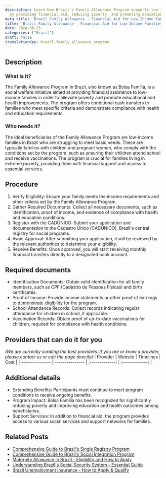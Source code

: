 ```yaml
---
description: Learn how Brazil's Family Allowance Program supports low-income families
  by providing financial aid, reducing poverty, and promoting education and health.
meta_title: 'Brazil Family Allowance - Financial Aid for Low-Income Families'
title: 'Brazil Family Allowance - Financial Aid for Low-Income Families'
date: 2024-06-23
categories: ["Brazil"]
draft: false
translationKey: brazil-family_allowance_program
---
```



## Description
### What is it?
The Family Allowance Program in Brazil, also known as Bolsa Família, is a social welfare initiative aimed at providing financial assistance to low-income families in order to alleviate poverty and promote educational and health improvements. The program offers conditional cash transfers to families who meet specific criteria and demonstrate compliance with health and education requirements.

### Who needs it?
The ideal beneficiaries of the Family Allowance Program are low-income families in Brazil who are struggling to meet basic needs. These are typically families with children and pregnant women, who comply with the conditions set by the program, such as ensuring their children attend school and receive vaccinations. The program is crucial for families living in extreme poverty, providing them with financial support and access to essential services.

## Procedure

1. Verify Eligibility: Ensure your family meets the income requirements and other criteria set by the Family Allowance Program.
2. Gather Required Documents: Collect all necessary documents, such as identification, proof of income, and evidence of compliance with health and education conditions.
3. Register with the CADÚNICO: Submit your application and documentation to the Cadastro Único (CADÚNICO), Brazil's central registry for social programs.
4. Await Approval: After submitting your application, it will be reviewed by the relevant authorities to determine your eligibility.
5. Receive Benefits: Once approved, you will start receiving monthly financial transfers directly to a designated bank account.


## Required documents

- Identification Documents: Obtain valid identification for all family members, such as CPF (Cadastro de Pessoas Físicas) and birth certificates.
- Proof of Income: Provide income statements or other proof of earnings to demonstrate eligibility for the program.
- School Attendance Records: Collect records indicating regular attendance for children in school, if applicable.
- Vaccination Records: Obtain proof of up-to-date vaccinations for children, required for compliance with health conditions.


## Providers that can do it for you
_(We are currently curating the best providers. If you are or know a provider, please contact us or edit the page directly)_
| Provider        |     Website     |     Timelines    |       Cost      |
| --------------- | --------------- |  :-------------: | :-------------: |

## Additional details

- Extending Benefits: Participants must continue to meet program conditions to receive ongoing benefits.
- Program Impact: Bolsa Família has been recognized for significantly reducing poverty and improving education and health outcomes among beneficiaries.
- Support Services: In addition to financial aid, the program provides access to various social services and support networks for families.

## Related Posts

- [Comprehensive Guide to Brazil's Single Registry Program](https://tramitit.com/english/guides/brazil/single_registry_for_social_programs/)
- [Comprehensive Guide to Brazil's Social Integration Program](https://tramitit.com/english/guides/brazil/social_integration_program/)
- [Maternity Allowance in Brazil - Eligibility and How to Apply](https://tramitit.com/english/guides/brazil/maternity_allowance_request/)
- [Understanding Brazil's Social Security System - Essential Guide](https://tramitit.com/english/guides/brazil/social_security/)
- [Brazil Unemployment Insurance - How to Apply & Qualify](https://tramitit.com/english/guides/brazil/unemployment_insurance/)